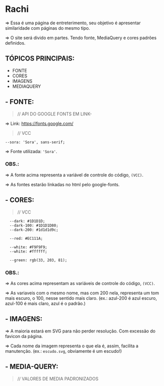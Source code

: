 # Rachi

=> Essa é uma página de entreterimento, seu objetivo é apresentar similaridade com páginas do mesmo tipo.

=> O site será divido em partes. Tendo fonte, MediaQuery e cores padrões definidos.

## TÓPICOS PRINCIPAIS:

- FONTE
- CORES
- IMAGENS
- MEDIAQUERY

## - FONTE:

> // API DO GOOGLE FONTS EM LINK-

=> Link: https://fonts.google.com/

> // VCC

```
--sora: 'Sora', sans-serif;
```

=> Fonte utilizada: `'Sora'`.

### OBS.:

=> A fonte acima representa a variável de controle do código, `(VCC)`.

=> As fontes estarão linkadas no html pelo google-fonts.

## - CORES:

> // VCC
 
```
  --dark: #1D1D1D;
  --dark-100: #1D1D1D80;
  --dark-200: #1d1d1d9c;

  --red: #EC111A;
  
  --white: #F9F9F9;
  --white: #ffffff;
  
  --green: rgb(33, 203, 81);
```

### OBS.:

=> As cores acima representam as  variáveis de controle do código, `(VCC)`.

=> As variaveis com o mesmo nome, mas com 200 nela, representa um tom mais escuro, o 100, nesse sentido mais claro.
(ex.: azul-200 é azul escuro, azul-100 é mais claro, azul é o padrão.)

## - IMAGENS:

=> A maioria estará em SVG para não perder resolução. Com excessão do favicon da página.

=> Cada nome da imagem representa o que ela é, assim, facilita a manutenção. (ex.: `escudo.svg`, obviamente é um escudo!)

## - MEDIA-QUERY:

> // VALORES DE MEDIA PADRONIZADOS
